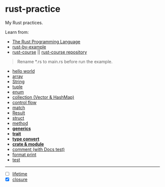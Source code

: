 # rust-practice

My Rust practices.

Learn from:

- [The Rust Programming Language](https://rustwiki.org/zh-CN/book/)
- [rust-by-example](https://rustwiki.org/zh-CN/rust-by-example/)
- [rust-course](https://course.rs/) || [rust-course repository](https://github.com/sunface/rust-course)

> Rename *.rs to main.rs before run the example.

- [hello world](./hello-world/src/main.rs)
- [array](./arr_/src/main.rs)
- [String](./string/src/main.rs)
- [tuple](./tuple/src/main.rs)
- [enum](./enum_/src/main.rs)
- [collection (Vector & HashMap)](./collection/src)
- [control flow](./control/src/main.rs)
- [match](./match_/src/main.rs)
- [Result](./res_/src/main.rs)
- [struct](./struct_/src/main.rs)
- [method](./method/src/main.rs)
- [**generics**](./generics/src/main.rs)
- [**trait**](./trait_/src)
- [**type convert**](./type_convert/src/main.rs)
- [**crate & module**](./crate_module)
- [comment (with Docs test)](./comment.md)
- [format print](./format-print.md)
- [test](./test_for/src/lib.rs)

---

- [ ] [lifetime](./lifetime.md)
- [x] [closure](./closure_/src/main.rs)
